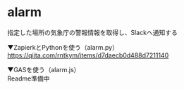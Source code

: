 # alarm
指定した場所の気象庁の警報情報を取得し、Slackへ通知する

▼ZapierkとPythonを使う（alarm.py）  
https://qiita.com/rntkym/items/d7daecb0d488d7211140

▼GASを使う（alarm.js）  
Readme準備中
